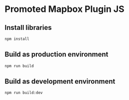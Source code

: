 # Promoted Mapbox Plugin JS

## Install libraries

```bash
npm install
```

## Build as production environment

```bash
npm run build
```

## Build as development environment

```bash
npm run build:dev
```
